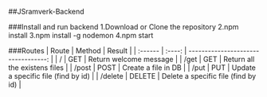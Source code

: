 ##JSramverk-Backend

###Install and run backend
1.Download or Clone the repository
2.npm install
3.npm install -g nodemon
4.npm start

###Routes
| Route | Method | Result |
| :------ | :----: | ----------------------------------: |
| / | GET | Return welcome message |
| /get | GET | Return all the existens files |
| /post | POST | Create a file in DB |
| /put | PUT | Update a specific file (find by id) |
| /delete | DELETE | Delete a specific file (find by id) |

